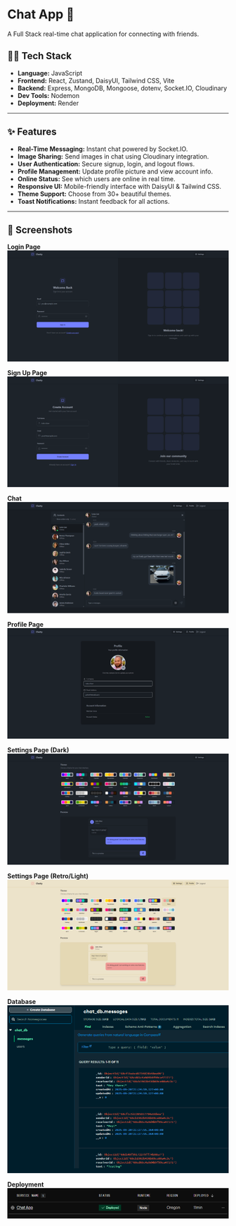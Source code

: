 # Chat App 💬

A Full Stack real-time chat application for connecting with friends.

## 🧑‍💻 Tech Stack

- **Language:** JavaScript
- **Frontend:** React, Zustand, DaisyUI, Tailwind CSS, Vite
- **Backend:** Express, MongoDB, Mongoose, dotenv, Socket.IO, Cloudinary
- **Dev Tools:** Nodemon
- **Deployment:** Render

---

## ✨ Features

- **Real-Time Messaging:** Instant chat powered by Socket.IO.
- **Image Sharing:** Send images in chat using Cloudinary integration.
- **User Authentication:** Secure signup, login, and logout flows.
- **Profile Management:** Update profile picture and view account info.
- **Online Status:** See which users are online in real time.
- **Responsive UI:** Mobile-friendly interface with DaisyUI & Tailwind CSS.
- **Theme Support:** Choose from 30+ beautiful themes.
- **Toast Notifications:** Instant feedback for all actions.

---

## 🚀 Screenshots

**Login Page**
![Login Page](screenshots/LoginPage.png)

**Sign Up Page**
![Sign Up Page](screenshots/SignUpPage.png)

**Chat**
![Chat](screenshots/Chat.png)

**Profile Page**
![Profile Page](screenshots/ProfilePage.png)

**Settings Page (Dark)**
![Settings Page Dark](screenshots/SettingsPageDark.png)

**Settings Page (Retro/Light)**
![Settings Page Light](screenshots/SettingsPageLight.png)

**Database**
![Database](screenshots/Database.png)

**Deployment**
![Deployment](screenshots/Deployment.png)
